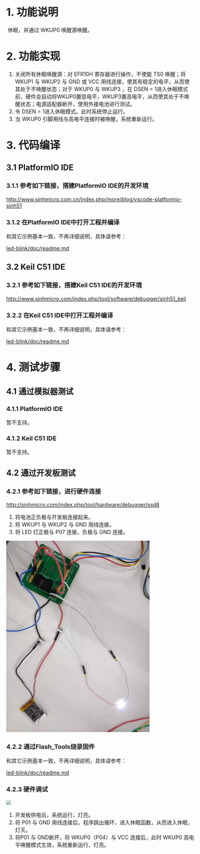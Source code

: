 # 1. 功能说明
​	休眠，并通过 WKUP0 唤醒源唤醒。

# 2. 功能实现

1. 关闭所有休眠唤醒源：对 EFR10H 寄存器进行操作，不使能 TS0 唤醒；将 WKUP1 与 WKUP2 与 GND 或 VCC 用线连接，使其有稳定的电平，从而使其处于不唤醒状态；对于 WKUP0 与 WKUP3 ，在 DSEN = 1进入休眠模式前，硬件会自动将WKUP0置低电平，WKUP3置高电平，从而使其处于不唤醒状态；电源适配器断开，使用外接电池进行测试。
2. 令 DSEN = 1进入休眠模式。此时系统停止运行。
3. 当 WKUP0 引脚用线与高电平连接时被唤醒，系统重新运行。

# 3. 代码编译

## 3.1 PlatformIO IDE

### 3.1.1 参考如下链接，搭建PlatformIO IDE的开发环境

http://www.sinhmicro.com.cn/index.php/more/blog/vscode-platformio-sinh51

### 3.1.2 在PlatformIO IDE中打开工程并编译

和其它示例基本一致，不再详细说明，具体请参考：

[led-blink/doc/readme.md](../../led-blink/doc/readme.md)

## 3.2 Keil C51 IDE

### 3.2.1 参考如下链接，搭建Keil C51 IDE的开发环境

http://www.sinhmicro.com/index.php/tool/software/debugger/sinh51_keil

### 3.2.2 在Keil C51 IDE中打开工程并编译

和其它示例基本一致，不再详细说明，具体请参考：

[led-blink/doc/readme.md](../../led-blink/doc/readme.md)

# 4. 测试步骤

## 4.1 通过模拟器测试
### 4.1.1 PlatformIO IDE

暂不支持。

### 4.1.2 Keil C51 IDE
暂不支持。

## 4.2 通过开发板测试

### 4.2.1 参考如下链接，进行硬件连接

http://sinhmicro.com/index.php/tool/hardware/debugger/ssd8

1. 将电池正负极与开发板连接起来。
2. 将 WKUP1 与 WKUP2 与 GND 用线连接。
3. 将 LED 灯正极与 P07 连接，负极与 GND 连接。

<img src="./sleep-test.jpg" style="zoom:50%;" />

### 4.2.2 通过Flash_Tools烧录固件

和其它示例基本一致，不再详细说明，具体请参考：

[led-blink/doc/readme.md](../../led-blink/doc/readme.md)

### 4.2.3 硬件调试

<img src="./hardware-test.gif" style="zoom:80%;" />

1. 开发板供电后，系统运行，灯亮。
2. 将 P01 与 GND 用线连接后，程序跳出循环，进入休眠函数，从而进入休眠，灯灭。
3. 将P01 与 GND断开，将 WKUP0（P04）与 VCC 连接后，此时 WKUP0 高电平唤醒模式生效，系统重新运行，灯亮。

